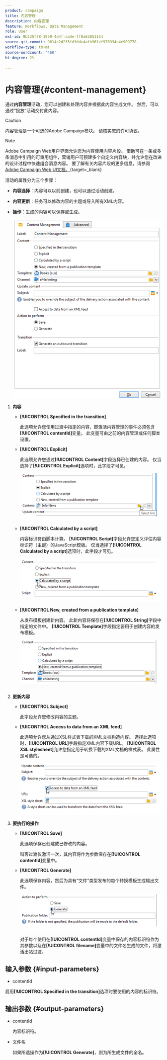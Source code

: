```yaml
---
product: campaign
title: 内容管理
description: 内容管理
feature: Workflows, Data Management
role: User
exl-id: 9b225f78-1959-4e4f-aa4e-ff8a63051154
source-git-commit: 9014c2d235fd3dde4afb961ef970334e4e909778
workflow-type: tm+mt
source-wordcount: '460'
ht-degree: 2%

---
```


# 内容管理{#content-management}

通过&#x200B;**内容管理**&#x200B;活动，您可以创建和处理内容并根据此内容生成文件。 然后，可以通过“投放”活动交付此内容。

>[!CAUTION]
>
>内容管理是一个可选的Adobe Campaign模块。 请核实您的许可协议。

>[!NOTE]
>
>Adobe Campaign Web用户界面允许您为内容使用内容片段。 借助可在一条或多条消息中引用的可重用组件，营销用户可预建多个自定义内容块，并允许您在改进的设计过程中快速组合消息内容。 要了解有关内容片段的更多信息，请参阅[Adobe Campaign Web UI文档。](https://experienceleague.adobe.com/en/docs/campaign-web/v8/content/manage-reusable-content/fragments/fragments){target=_blank}

活动的属性分为三个步骤：

* **内容选择**：内容可以以前创建，也可以通过活动创建。
* **内容更新**：任务可以修改内容的主题或导入所有XML内容。
* **操作**：生成的内容可以保存或生成。

  ![](assets/content_mgmt_edit.png)

1. **内容**

   * **[!UICONTROL Specified in the transition]**

     此选项允许您使用过渡中指定的内容，即激活内容管理的事件必须包含&#x200B;**[!UICONTROL contentId]**&#x200B;变量。 此变量可由之前的内容管理或任何脚本设置。

   * **[!UICONTROL Explicit]**

     此选项允许您通过&#x200B;**[!UICONTROL Content]**&#x200B;字段选择已创建的内容。 仅当选择了&#x200B;**[!UICONTROL Explicit]**&#x200B;选项时，此字段才可见。

     ![](assets/content_mgmt_explicit.png)

   * **[!UICONTROL Calculated by a script]**

     内容标识符由脚本计算。 **[!UICONTROL Script]**&#x200B;字段允许您定义评估内容标识符（主键）的JavaScript模板。 仅当选择了&#x200B;**[!UICONTROL Calculated by a script]**&#x200B;选项时，此字段才可见。

     ![](assets/content_mgmt_script.png)

   * **[!UICONTROL New, created from a publication template]**

     从发布模板创建新内容。 此新内容将保存在&#x200B;**[!UICONTROL String]**&#x200B;字段中指定的文件中。 **[!UICONTROL Template]**&#x200B;字段指定要用于创建内容的发布模板。

     ![](assets/content_mgmt_new.png)

1. **更新内容**

   * **[!UICONTROL Subject]**

     此字段允许您修改内容的主题。

   * **[!UICONTROL Access to data from an XML feed]**

     此选项允许您从通过XSL样式表下载的XML文档构造内容。 选择此选项时，**[!UICONTROL URL]**&#x200B;字段指定XML内容下载URL。 **[!UICONTROL XSL stylesheet]**&#x200B;允许您指定用于转换下载的XML文档的样式表。 此属性是可选的。

     ![](assets/content_mgmt_xmlcontent.png)

1. **要执行的操作**

   * **[!UICONTROL Save]**

     此选项保存已创建或已修改的内容。

     叫客过渡仅激活一次，其内容将作为参数保存在&#x200B;**[!UICONTROL contentId]**&#x200B;变量中。

   * **[!UICONTROL Generate]**

     此选项保存内容，然后为具有“文件”类型发布的每个转换模板生成输出文件。

     ![](assets/content_mgmt_generate.png)

     对于每个使用在&#x200B;**[!UICONTROL contentId]**&#x200B;变量中保存的内容标识符作为其参数以及在&#x200B;**[!UICONTROL filename]**&#x200B;变量中的文件名生成的文件，将激活出站过渡。

## 输入参数 {#input-parameters}

* contentId

启用&#x200B;**[!UICONTROL Specified in the transition]**&#x200B;选项时要使用的内容的标识符。

## 输出参数 {#output-parameters}

* contentId

  内容标识符。

* 文件名

  如果所选操作为&#x200B;**[!UICONTROL Generate]**，则为所生成文件的全名。
